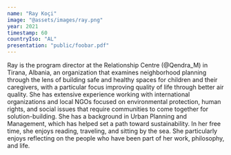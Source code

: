```yaml
---
name: "Ray Koçi"
image: "@assets/images/ray.png"
year: 2021
timestamp: 60
countryIso: "AL"
presentation: "public/foobar.pdf"
---
```


Ray is the program director at the Relationship Centre (@Qendra_M) in Tirana, Albania, an organization that examines neighborhood planning through the lens of building safe and healthy spaces for children and their caregivers, with a particular focus improving quality of life through better air quality. She has extensive experience working with international organizations and local NGOs focused on environmental protection, human rights, and social issues that require communities to come together for solution-building. She has a background in Urban Planning and Management, which has helped set a path toward sustainability. In her free time, she enjoys reading, traveling, and sitting by the sea. She particularly enjoys reflecting on the people who have been part of her work, philosophy, and life.
